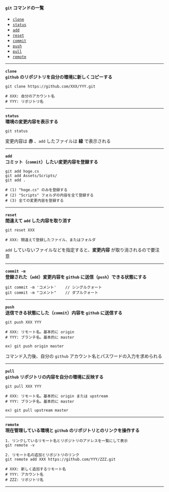 
#### **`git`** コマンドの一覧

- [`clone`](#L01)
- [`status`](#L02)
- [`add`](#L03)
- [`reset`](#L04)
- [`commit`](#L05)
- [`push`](#L06)
- [`pull`](#L07)
- [`remote`](#L08)

---
**`clone`** <a name = "L01">  
**`github` のリポジトリを自分の環境に新しくコピーする**

~~~
git clone https://github.com/XXX/YYY.git

# XXX: 自分のアカウント名
# YYY: リポジトリ名
~~~

---
**`status`** <a name = "L02">  
**環境の変更内容を表示する**

~~~
git status
~~~

変更内容は **赤** 、`add` したファイルは **緑** で表示される

---
**`add`** <a name = "L03">  
**コミット（`commit`）したい変更内容を登録する**

~~~
git add hoge.cs
git add Assets/Scripts/
git add .

# (1) "hoge.cs" のみを登録する
# (2) "Scripts" フォルダの内容を全て登録する
# (3) 全ての変更内容を登録する
~~~

---
**`reset`** <a name = "L04">  
**間違えて `add` した内容を取り消す**

~~~
git reset XXX

# XXX: 間違えて登録したファイル、またはフォルダ
~~~

`add` していないファイルなどを指定すると、**変更内容** が取り消されるので要注意

---
**`commit -m`** <a name = "L05">  
**登録された（`add`）変更内容を `github` に送信（`push`）できる状態にする**

~~~
git commit -m 'コメント'    // シングルクォート
git commit -m "コメント"    // ダブルクォート
~~~

---
**`push`** <a name = "L06">  
**送信できる状態にした（`commit`）内容を `github` に送信する**

~~~
git push XXX YYY

# XXX: リモート名。基本的に origin
# YYY: ブランチ名。基本的に master

ex) git push origin master
~~~

コマンド入力後、自分の `github` アカウント名とパスワードの入力を求められる

---
**`pull`** <a name = "L07">  
**`github` リポジトリの内容を自分の環境に反映する**

~~~
git pull XXX YYY

# XXX: リモート名。基本的に origin または upstream
# YYY: ブランチ名。基本的に master

ex) git pull upstream master
~~~

---
**`remote`** <a name = "L08">  
**現在管理している環境と `github` のリポジトリとのリンクを操作する**

~~~
1. リンクしているリモート名とリポジトリのアドレスを一覧にして表示
git remote -v

2. リモート名の追加とリポジトリのリンク
git remote add XXX https://github.com/YYY/ZZZ.git

# XXX: 新しく追加するリモート名
# YYY: アカウント名
# ZZZ: リポジトリ名
~~~

---
